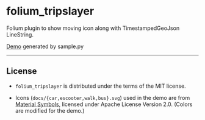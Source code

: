 # folium_tripslayer

Folium plugin to show moving icon along with TimestampedGeoJson LineString.

[Demo](https://deton.github.io/folium_tripslayer/demo.html) generated by sample.py

-----

## License

* `folium_tripslayer` is distributed under the terms of the MIT license.

* Icons (`docs/{car,escooter,walk,bus}.svg`) used in the demo are from [Material Symbols](https://fonts.google.com/icons), licensed under Apache License Version 2.0. (Colors are modified for the demo.)
